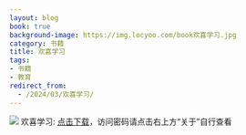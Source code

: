 ```yaml
---
layout: blog
book: true
background-image: https://img.locyoo.com/book欢喜学习.jpg
category: 书籍
title: 欢喜学习
tags:
- 书籍
- 教育
redirect_from:
  - /2024/03/欢喜学习/
---
```

![](https://img.locyoo.com/book欢喜学习.jpg)
欢喜学习: <a name = "ref1" href="https://url18.ctfile.com/f/50983618-1320273352-69a727?p=3619">点击下载</a>，访问密码请点击右上方“关于”自行查看